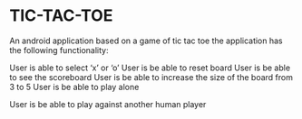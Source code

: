 # TIC-TAC-TOE
An android application based on a game of tic tac toe
the application has the following functionality:

User is able to select ‘x’ or ‘o’
User is be able to reset board
User is be able to see the scoreboard
User is be able to increase the size of the board from 3 to 5
User is be able to play alone

User is be able to play against another human player

